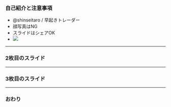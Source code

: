 ### 自己紹介と注意事項


+ @shinseitaro / 早起きトレーダー
+ 顔写真はNG
+ スライドはシェアOK
+ ![](https://pbs.twimg.com/profile_images/859934315957940226/V_jr2zRn_400x400.jpg)

---


### 2枚目のスライド


---


### 3枚目のスライド


---


### おわり
